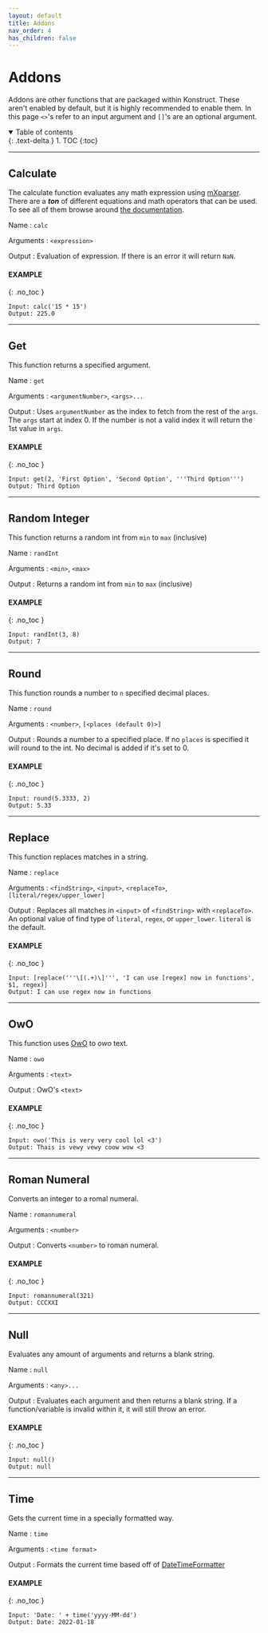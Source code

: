 ```yaml
---
layout: default
title: Addons
nav_order: 4
has_children: false
---
```


# Addons

Addons are other functions that are packaged within Konstruct. These aren't enabled by default, but it is highly recommended to enable them. In this page `<>`'s refer to an input argument and `[]`'s are an optional argument.

<details open markdown="block">
  <summary>
    Table of contents
  </summary>
  {: .text-delta }
1. TOC
{:toc}
</details>

---

## Calculate

The calculate function evaluates any math expression using [mXparser](http://mathparser.org). There are a ***ton*** of different equations and math operators that can be used. To see all of them browse around [the documentation](http://mathparser.org/mxparser-math-collection/). 

Name
: `calc`

Arguments
: `<expression>`

Output
: Evaluation of expression. If there is an error it will return `NaN`.

#### EXAMPLE
{: .no_toc }
```
Input: calc('15 * 15')
Output: 225.0
```

---

## Get

This function returns a specified argument.

Name
: `get`

Arguments
: `<argumentNumber>`, `<args>...`

Output
: Uses `argumentNumber` as the index to fetch from the rest of the `args`. The `args` start at index 0. If the number is not a valid index it will return the 1st value in `args`.

#### EXAMPLE
{: .no_toc }
```
Input: get(2, 'First Option', 'Second Option', '''Third Option''')
Output: Third Option
```

---

## Random Integer

This function returns a random int from `min` to `max` (inclusive)

Name
: `randInt`

Arguments
: `<min>`, `<max>`

Output
: Returns a random int from `min` to `max` (inclusive)

#### EXAMPLE
{: .no_toc }
```
Input: randInt(3, 8)
Output: 7
```

---

## Round

This function rounds a number to `n` specified decimal places.

Name
: `round`

Arguments
: `<number>`, `[<places (default 0)>]`

Output
: Rounds a number to a specified place. If no `places` is specified it will round to the int. No decimal is added if it's set to 0.

#### EXAMPLE
{: .no_toc }
```
Input: round(5.3333, 2)
Output: 5.33
```

---

## Replace

This function replaces matches in a string.

Name
: `replace`

Arguments
: `<findString>`, `<input>`, `<replaceTo>`, `[literal/regex/upper_lower]`

Output
: Replaces all matches in `<input>` of `<findString>` with `<replaceTo>`. An optional value of find type of `literal`, `regex`, or `upper_lower`. `literal` is the default.

#### EXAMPLE
{: .no_toc }
```
Input: [replace('''\[(.+)\]''', 'I can use [regex] now in functions', $1, regex)]
Output: I can use regex now in functions
```

---

## OwO

This function uses [OwO](https://github.com/MaowImpl/owo) to *owo* text.

Name
: `owo`

Arguments
: `<text>`

Output
: OwO's `<text>`

#### EXAMPLE
{: .no_toc }
```
Input: owo('This is very very cool lol <3')
Output: Thais is vewy vewy coow wow <3
```

---

## Roman Numeral

Converts an integer to a romal numeral.

Name
: `romannumeral`

Arguments
: `<number>`

Output
: Converts `<number>` to roman numeral.

#### EXAMPLE
{: .no_toc }
```
Input: romannumeral(321)
Output: CCCXXI
```

---

## Null

Evaluates any amount of arguments and returns a blank string.

Name
: `null`

Arguments
: `<any>...`

Output
: Evaluates each argument and then returns a blank string. If a function/variable is invalid within it, it will still throw an error.

#### EXAMPLE
{: .no_toc }
```
Input: null()
Output: null
```

---

## Time

Gets the current time in a specially formatted way.

Name
: `time`

Arguments
: `<time format>`

Output
: Formats the current time based off of [DateTimeFormatter](https://docs.oracle.com/javase/8/docs/api/java/time/format/DateTimeFormatter.html)

#### EXAMPLE
{: .no_toc }
```
Input: 'Date: ' + time('yyyy-MM-dd')
Output: Date: 2022-01-18
```
